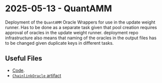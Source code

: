 # 2025-05-13 - QuantAMM

Deployment of the `QuantAMM` Oracle Wrappers for use in the update weight runner. Has to be done as a separate task given that pool creation requires approval of oracles in the update weight runner. deployment repo infrastructure also means that naming of the oracles in the output files has to be changed given duplicate keys in different tasks. 

## Useful Files

- [Code](https://github.com/QuantAMMProtocol/QuantAMM-V1/commit/a368c0a8386c62d4827dc80f150cd44e20be2372).
- [`ChainlinkOracle` artifact](./artifact/ChainlinkOracle.json) 
